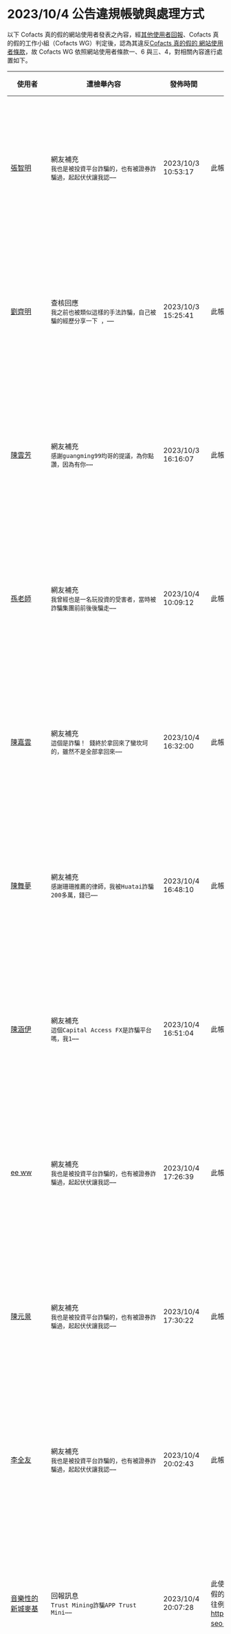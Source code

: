 2023/10/4 公告違規帳號與處理方式
=========

以下 Cofacts 真的假的網站使用者發表之內容，經[其他使用者回報](https://docs.google.com/spreadsheets/d/e/2PACX-1vRdcwXdC36xfgXfSMSk527Zbel9A-__vwRXkQ0NjkzSXoSPETCFc7sI7SoaAFdPCfskugtQL-Md8JgH/pubhtml?gid=438362561&single=true)、Cofacts 真的假的工作小組（Cofacts WG）判定後，認為其違反[Cofacts 真的假的 網站使用者條款](https://github.com/cofacts/rumors-site/blob/master/LEGAL.md)，故 Cofacts WG 依照網站使用者條款一、6 與三、4，對相關內容進行處置如下。

| 使用者 | 遭檢舉內容 | 發佈時間 | 違規樣態 | 處置 |
| ----- | -------- | ------- | ------- | --- |
| [張智明](https://cofacts.github.io/community-builder/#/editorworks?showAll=1&day=365&userId=lvRjz4oBAjOeMOklZbp2) | 網友補充<br>`我也是被投資平台詐騙的，也有被證券詐騙過，起起伏伏讓我認⋯⋯` | 2023/10/3 10:53:17 | 此帳號到處張貼廣告內文吸引人加入特定 LINE ID 進行二次詐騙。 | 隱藏所有被檢舉人發表之內容 [^block] |
| [劉齊明](https://cofacts.github.io/community-builder/#/editorworks?showAll=1&day=365&userId=VGqEoIgBvEj1WkaUuPYJ) | 查核回應<br>`我之前也被類似這樣的手法詐騙，自己被騙的經歷分享一下 ，⋯⋯` | 2023/10/3 15:25:41 | 此帳號到處張貼廣告內文吸引人加入特定 LINE ID 進行二次詐騙。 | 隱藏所有被檢舉人發表之內容 [^block] |
| [陳雲芳](https://cofacts.github.io/community-builder/#/editorworks?showAll=1&day=365&userId=VPRN74oBAjOeMOklydhT) | 網友補充<br>`感謝guangming99均哥的提議，為你點讚，因為有你⋯⋯` | 2023/10/3 16:16:07 | 此帳號到處張貼廣告內文吸引人加入特定 LINE ID 進行二次詐騙。 | 隱藏所有被檢舉人發表之內容 [^block] |
| [孫老師](https://cofacts.github.io/community-builder/#/editorworks?showAll=1&day=365&userId=KWploIgBvEj1WkaUQ_ag) | 網友補充<br>`我曾經也是一名玩投資的受害者，當時被詐騙集團前前後後騙走⋯⋯` | 2023/10/4 10:09:12 | 此帳號到處張貼廣告內文吸引人加入特定 LINE ID 進行二次詐騙。 | 隱藏所有被檢舉人發表之內容 [^block] |
| [陳嘉雲](https://cofacts.github.io/community-builder/#/editorworks?showAll=1&day=365&userId=e2qWoIgBvEj1WkaUdfbi) | 網友補充<br>`這個是詐騙！ 錢終於拿回來了蠻坎坷的，雖然不是全部拿回來⋯⋯` | 2023/10/4 16:32:00 | 此帳號到處張貼廣告內文吸引人加入特定 LINE ID 進行二次詐騙。 | 隱藏所有被檢舉人發表之內容 [^block] |
| [陳舞夢](https://cofacts.github.io/community-builder/#/editorworks?showAll=1&day=365&userId=WWqHoIgBvEj1WkaUDvb6) | 網友補充<br>`感謝珊珊推薦的律師，我被Huatai詐騙200多萬，錢已⋯⋯` | 2023/10/4 16:48:10 | 此帳號到處張貼廣告內文吸引人加入特定 LINE ID 進行二次詐騙。 | 隱藏所有被檢舉人發表之內容 [^block] |
| [陳涵伊](https://cofacts.github.io/community-builder/#/editorworks?showAll=1&day=365&userId=YGqKoIgBvEj1WkaUZPZj) | 網友補充<br>`這個Capital Access FX是詐騙平台嗎，我1⋯⋯` | 2023/10/4 16:51:04 | 此帳號到處張貼廣告內文吸引人加入特定 LINE ID 進行二次詐騙。 | 隱藏所有被檢舉人發表之內容 [^block] |
| [ee ww](https://cofacts.github.io/community-builder/#/editorworks?showAll=1&day=365&userId=TvRK74oBAjOeMOkl19i0) | 網友補充<br>`我也是被投資平台詐騙的，也有被證券詐騙過，起起伏伏讓我認⋯⋯` | 2023/10/4 17:26:39 | 此帳號到處張貼廣告內文吸引人加入特定 LINE ID 進行二次詐騙。 | 隱藏所有被檢舉人發表之內容 [^block] |
| [陳元景](https://cofacts.github.io/community-builder/#/editorworks?showAll=1&day=365&userId=vvS-vIoBAjOeMOklwbBf) | 網友補充<br>`我也是被投資平台詐騙的，也有被證券詐騙過，起起伏伏讓我認⋯⋯` | 2023/10/4 17:30:22 | 此帳號到處張貼廣告內文吸引人加入特定 LINE ID 進行二次詐騙。 | 隱藏所有被檢舉人發表之內容 [^block] |
| [李全友](https://cofacts.github.io/community-builder/#/editorworks?showAll=1&day=365&userId=yPTJvIoBAjOeMOklF7Dt) | 網友補充<br>`我也是被投資平台詐騙的，也有被證券詐騙過，起起伏伏讓我認⋯⋯` | 2023/10/4 20:02:43 | 此帳號到處張貼廣告內文吸引人加入特定 LINE ID 進行二次詐騙。 | 隱藏所有被檢舉人發表之內容 [^block] |
| [音樂性的新城麥基](https://cofacts.github.io/community-builder/#/editorworks?showAll=1&day=365&userId=j4S8C_c_fF1-UsyjWJ0cv3v_08SE1reEp63wuiJWf4flfe2uw) | 回報訊息<br>`Trust Mining詐騙APP Trust Mini⋯⋯` | 2023/10/4 20:07:28 | 此使用者利用 LINE 多次回報植入特定關鍵字之訊息進 Cofacts 真的假的，且無他人回報，應為廣告帳號試圖利用 Cofacts 進行 SEO，循往例（ https://github.com/cofacts/takedowns/blob/master/2023/0211-seo-spam.md ）刪除。 | 隱藏所有被檢舉人發表之內容 [^block] |
| [有抱負的士林羅德](https://cofacts.github.io/community-builder/#/editorworks?showAll=1&day=365&userId=j4S8C_E6_6o1FExPfoAtW7hpE9i0FNdf_2KUp9Fn9jBliSawY) | 回報訊息<br>`m.kelylegroup.com合法嗎 m.kelyl⋯⋯` | 2023/10/4 20:15:28 | 此使用者利用 LINE 多次回報植入特定關鍵字之訊息進 Cofacts 真的假的，且無他人回報，應為廣告帳號試圖利用 Cofacts 進行 SEO，循往例（ https://github.com/cofacts/takedowns/blob/master/2023/0211-seo-spam.md ）刪除。 | 隱藏所有被檢舉人發表之內容 [^block] |
| [陳安雅](https://cofacts.github.io/community-builder/#/editorworks?showAll=1&day=365&userId=AWpToIgBvEj1WkaUuvY1) | 網友補充<br>`請問有人被這些詐騙黑平台詐騙過嗎？我被OmegaPro，⋯⋯` | 2023/10/3 16:56:22 | 多次在廣告文貼出後幾分鐘內提交補充資訊，應是協同進行二次詐騙之人。 | 隱藏所有被檢舉人發表之內容 [^block] |
| [shended li](https://cofacts.github.io/community-builder/#/editorworks?showAll=1&day=365&userId=hylzlokBFLWd9xY2ELK6) | 網友補充<br>`錢終於拿回來了蠻坎坷的，雖然不是全部拿回來但也算萬幸，分⋯⋯` | 2023/10/5 17:02:20 | 此帳號到處張貼廣告內文吸引人加入特定 LINE ID 進行二次詐騙。 | 隱藏所有被檢舉人發表之內容 [^block] |
| [SHYUEDD LIUY](https://cofacts.github.io/community-builder/#/editorworks?showAll=1&day=365&userId=P_QKAIsBAjOeMOklZ-0D) | 查核回應<br>`我曾經也是一名玩投資的受害者，當時被詐騙集團前前後後騙走⋯⋯` | 2023/10/5 21:40:06 | 此帳號到處張貼廣告內文吸引人加入特定 LINE ID 進行二次詐騙。 | 隱藏所有被檢舉人發表之內容 [^block] |
| [台灣法律民眾反詐](https://cofacts.github.io/community-builder/#/editorworks?showAll=1&day=365&userId=W2o-SYgBvEj1WkaUAJYO) | 網友補充<br>`我也是受害者之一，當初為了能賺快錢，進了一個投資的賴群組⋯⋯` | 2023/10/5 21:44:49 | 此帳號到處張貼廣告內文吸引人加入特定 LINE ID 進行二次詐騙。 | 隱藏所有被檢舉人發表之內容 [^block] |
| [SHYUEDD LIUY](https://cofacts.github.io/community-builder/#/editorworks?showAll=1&day=365&userId=P_QKAIsBAjOeMOklZ-0D) | 網友補充<br>`我曾經也是一名玩投資的受害者，當時被詐騙集團前前後後騙走⋯⋯` | 2023/10/5 22:04:38 | 此帳號到處張貼廣告內文吸引人加入特定 LINE ID 進行二次詐騙。 | 隱藏所有被檢舉人發表之內容 [^block] |
| [來自宜蘭✖友好的✖朱蒂](https://cofacts.github.io/community-builder/#/editorworks?showAll=1&day=365&userId=j4S8C_C3MeFumxTPUpj4BLNcXhh_hCtWD_aprwFxrpxGhLiJk) | 回報訊息<br>`名府學院詐騙是真的嗎？名府學院是詐騙，付偉詐騙，趙立新詐⋯⋯` | 2023/10/5 23:18:19 | 此使用者利用 LINE 多次回報植入特定關鍵字之訊息進 Cofacts 真的假的，且無他人回報，應為廣告帳號試圖利用 Cofacts 進行 SEO，循往例（ https://github.com/cofacts/takedowns/blob/master/2023/0211-seo-spam.md ）刪除。 | 隱藏所有被檢舉人發表之內容 [^block] |
| [江婉婷](https://cofacts.github.io/community-builder/#/editorworks?showAll=1&day=365&userId=9M-8HYoBrkRFoI6r36tO) | 查核回應<br>`我之前也被類似這樣的手法詐騙，發現被騙後每天把自己關在房⋯⋯` | 2023/10/5 23:29:24 | 此帳號到處張貼廣告內文吸引人加入特定 LINE ID 進行二次詐騙。 | 隱藏所有被檢舉人發表之內容 [^block] |
| [無拘束的新埔米路](https://cofacts.github.io/community-builder/#/editorworks?showAll=1&day=365&userId=j4S8C_K6IG86-WLJ4pAUEKrXgGl1iuwC4TUG61gohSNV46lAM) | 回報訊息<br>`EMC易倍平台 QOO10拼單 賽伯樂` | 2023/10/5 16:55:27 | 此使用者利用 LINE 多次回報植入特定關鍵字之訊息進 Cofacts 真的假的，且無他人回報，應為廣告帳號試圖利用 Cofacts 進行 SEO，循往例（ https://github.com/cofacts/takedowns/blob/master/2023/0211-seo-spam.md ）刪除。 | 隱藏所有被檢舉人發表之內容 [^block] |
| [愛冒險的卍深坑卍莫妮卡®](https://cofacts.github.io/community-builder/#/editorworks?showAll=1&day=365&userId=j4S8C_GcsUGNcJEUr2_9DPpxtJze4fLElXwhqbXC-ZeMJyjgY) | 回報訊息<br>`Nymextx是詐騙嗎？Nymextx合法嗎？Nymex⋯⋯` | 2023/10/5 19:13:23 | 此使用者利用 LINE 多次回報植入特定關鍵字之訊息進 Cofacts 真的假的，且無他人回報，應為廣告帳號試圖利用 Cofacts 進行 SEO，循往例（ https://github.com/cofacts/takedowns/blob/master/2023/0211-seo-spam.md ）刪除。 | 隱藏所有被檢舉人發表之內容 [^block] |
| [乂生動的水林克萊斯特乂](https://cofacts.github.io/community-builder/#/editorworks?showAll=1&day=365&userId=j4S8C_M56nwLj_zxpVSlG8V9x26cNHFM7tt5GW7LoeqCUPTbw) | 回報訊息<br>`huatai是詐騙嗎？huatai合法嗎？huatai不⋯⋯` | 2023/10/4 09:59:52 | 此使用者利用 LINE 多次回報植入特定關鍵字之訊息進 Cofacts 真的假的，且無他人回報，應為廣告帳號試圖利用 Cofacts 進行 SEO，循往例（ https://github.com/cofacts/takedowns/blob/master/2023/0211-seo-spam.md ）刪除。 | 隱藏所有被檢舉人發表之內容 [^block] |
| [直率的下營瓦勒莉](https://cofacts.github.io/community-builder/#/editorworks?showAll=1&day=365&userId=j4S8C_huzcbBtEnkls06RdCmfZkPOxKPgpYTnOucJQMe1vmsE) | 回報訊息<br>`我被詐騙了怎麼辦？投資被騙錢能拿的回來嗎？網上騙案怎麼追⋯⋯` | 2023/4/19 10:42:49 | 此使用者利用 LINE 多次回報植入特定關鍵字之訊息進 Cofacts 真的假的，且無他人回報，應為廣告帳號試圖利用 Cofacts 進行 SEO，循往例（ https://github.com/cofacts/takedowns/blob/master/2023/0211-seo-spam.md ）刪除。 | 隱藏所有被檢舉人發表之內容 [^block] |
| [直率的下營瓦勒莉](https://cofacts.github.io/community-builder/#/editorworks?showAll=1&day=365&userId=j4S8C_huzcbBtEnkls06RdCmfZkPOxKPgpYTnOucJQMe1vmsE) | 回報訊息<br>`token是詐騙嗎？已經被騙了怎麼辦？` | 2023/4/21 17:34:06 | 此使用者利用 LINE 多次回報植入特定關鍵字之訊息進 Cofacts 真的假的，且無他人回報，應為廣告帳號試圖利用 Cofacts 進行 SEO，循往例（ https://github.com/cofacts/takedowns/blob/master/2023/0211-seo-spam.md ）刪除。 | 隱藏所有被檢舉人發表之內容 [^block] |
| [ee ee](https://cofacts.github.io/community-builder/#/editorworks?showAll=1&day=365&userId=KGpkoIgBvEj1WkaU9fYA) | 查核回應<br>`我曾經也是一名玩投資的受害者，當時被詐騙集團前前後後騙走⋯⋯` | 2023/10/6 10:13:06 | 此帳號到處張貼廣告內文吸引人加入特定 LINE ID 進行二次詐騙。 | 隱藏所有被檢舉人發表之內容 [^block] |
| [可信賴的阿里山羅奈爾得](https://cofacts.github.io/community-builder/#/editorworks?showAll=1&day=365&userId=j4S8C_Chqj9CuFAzNoMBQ5tG7vbJXZ-XWBGdyb7Pp4mCOIIuk) | 回報訊息<br>`🔥安安，請幫我助力領取《維京之王》禮包，你也能獲得一份⋯⋯` | 2023/10/10 23:15:43 | 此帳號應為廣告帳號，回應特定訊息以利 SEO。 | 隱藏所有被檢舉人發表之內容 [^block] |
| [钱前前](https://cofacts.github.io/community-builder/#/editorworks?showAll=1&day=365&userId=aPV2KYsBAjOeMOklsxuT) | 回應評價<br>`這個是假的報道，很多買不到真的普洱茶，所以被騙了` | 2023/10/13 22:35:33 | 此帳號僅在此訊息下，替茶餅詐騙集團進行補充、回應，並且反對反詐報導，應為詐騙同夥。 | 隱藏所有被檢舉人發表之內容 [^block] |
| [樣登貴](https://cofacts.github.io/community-builder/#/editorworks?showAll=1&day=365&userId=JmpjoIgBvEj1WkaUwfbx) | 網友補充<br>`我曾經也是一名玩投資的受害者，當時被詐騙集團前前後後騙走⋯⋯` | 2023/10/12 21:49:13 | 此帳號到處張貼廣告內文吸引人加入特定 LINE ID 進行二次詐騙。 | 隱藏所有被檢舉人發表之內容 [^block] |
| [張正偉](https://cofacts.github.io/community-builder/#/editorworks?showAll=1&day=365&userId=4vUpJ4sBAjOeMOklXhfx) | 查核回應<br>`我曾經也是一名玩投資的受害者，當時被詐騙集團前前後後騙走⋯⋯` | 2023/10/14 16:20:42 | 此帳號到處張貼廣告內文吸引人加入特定 LINE ID 進行二次詐騙。 | 隱藏所有被檢舉人發表之內容 [^block] |
| [糖糖糖](https://cofacts.github.io/community-builder/#/editorworks?showAll=1&day=365&userId=JfVcQYsBAjOeMOkllDMl) | 查核回應<br>`幼齒處女賴84434 或賴87kk5 臺中大奶外約 #臺⋯⋯` | 2023/10/18 14:04:30 | 此帳號僅有張貼過外送茶廣告，應為廣告帳號。 | 隱藏所有被檢舉人發表之內容 [^block] |
| [ziq888](https://cofacts.github.io/community-builder/#/editorworks?showAll=1&day=365&userId=kPWtQ4sBAjOeMOklFTYa) | 查核回應<br>`新竹學生外約line：ziq888,新竹好茶 ,新竹外送⋯⋯` | 2023/10/19 01:03:40 | 此帳號僅有張貼過外送茶廣告，應為廣告帳號。 | 隱藏所有被檢舉人發表之內容 [^block] |
| [林貸玉](https://cofacts.github.io/community-builder/#/editorworks?showAll=1&day=365&userId=evWTRosBAjOeMOklCzcN) | 查核回應<br>`臨時需要緊急現金的時候，預借現金是可以解決的方案，但需要⋯⋯` | 2023/10/25 11:43:29 | 此帳號應為廣告帳號，回應特定訊息以利 SEO。 | 隱藏所有被檢舉人發表之內容 [^block] |
| [談談戀愛](https://cofacts.github.io/community-builder/#/editorworks?showAll=1&day=365&userId=F_U5iYsBAjOeMOklhoYD) | 查核回應<br>`關於戀愛相關的話題，可以參考這個網站。 https://⋯⋯` | 2023/11/1 12:54:38 | 此帳號應為廣告帳號，回應特定訊息以利 SEO。 | 隱藏所有被檢舉人發表之內容 [^block] |
| [非凡](https://cofacts.github.io/community-builder/#/editorworks?showAll=1&day=365&userId=9fUcrYsBAjOeMOklxbGx) | 網友補充<br>`是正派的主力券商的，請放心加入不會有問題的，內部交易功能⋯⋯` | 2023/11/8 12:07:53 | 原始訊息確實為投資詐騙，本回報補充為詐騙集團的廣告行為。 | 隱藏所有被檢舉人發表之內容 [^block] |
| [請問請問](https://cofacts.github.io/community-builder/#/editorworks?showAll=1&day=365&userId=-fUdrYsBAjOeMOkl9rE9) | 網友補充<br>`是眾多主力券商裡比較有良心的，不過就是遊戲規則比較負責，⋯⋯` | 2023/11/8 12:09:24 | 原始訊息確實為投資詐騙，本回報補充為詐騙集團的廣告行為。 | 隱藏所有被檢舉人發表之內容 [^block] |
| [戴洪龍](https://cofacts.github.io/community-builder/#/editorworks?showAll=1&day=365&userId=-PWzrYsBAjOeMOklzrIo) | 查核回應<br>`辦汽車貸款一定要提供保證人或連帶保證人嗎? 目前，銀行在⋯⋯` | 2023/11/15 11:01:15 | 此帳號應為廣告帳號，回應具有特定關鍵字的訊息，以利 SEO。 | 隱藏所有被檢舉人發表之內容 [^block] |
| [Quincy Mertz](https://cofacts.github.io/community-builder/#/editorworks?showAll=1&day=365&userId=4_Vv4IsBAjOeMOklpe9L) | 查核回應<br>`奧術大師大所多威而鋼長期吃：https://viagra⋯⋯` | 2023/11/18 11:26:21 | 此帳號僅有張貼過壯陽藥廣告，應為廣告帳號。 | 隱藏所有被檢舉人發表之內容 [^block] |
| [Quincy Mertz](https://cofacts.github.io/community-builder/#/editorworks?showAll=1&day=365&userId=4_Vv4IsBAjOeMOklpe9L) | 查核回應<br>`https://www.naili19.com/good⋯⋯` | 2023/11/18 11:34:04 | 此帳號僅有張貼過壯陽藥廣告，應為廣告帳號。 | 隱藏所有被檢舉人發表之內容 [^block] |
| [Quincy Mertz](https://cofacts.github.io/community-builder/#/editorworks?showAll=1&day=365&userId=4_Vv4IsBAjOeMOklpe9L) | 查核回應<br>`https://www.naili19.com/good⋯⋯` | 2023/11/18 11:35:35 | 此帳號僅有張貼過壯陽藥廣告，應為廣告帳號。 | 隱藏所有被檢舉人發表之內容 [^block] |
| [Loraine Carson](https://cofacts.github.io/community-builder/#/editorworks?showAll=1&day=365&userId=ZfagPowBAjOeMOkl02B-) | 網友補充<br>`只要是網友聲稱穩賺不賠的投資平台很多都是詐騙，我之前也有⋯⋯` | 2023/12/6 18:16:28 | 此帳號張貼廣告內文吸引人加入特定 LINE ID 進行二次詐騙。 | 隱藏所有被檢舉人發表之內容 [^block] |
| [adw awd](https://cofacts.github.io/community-builder/#/editorworks?showAll=1&day=365&userId=AfaWc4wBAjOeMOklraAz) | 查核回應<br>`清純甜美白嫩差澀的學生妹妹+LINE:av0988或fb⋯⋯` | 2023/12/17 01:06:34 | 此帳號僅有張貼過外送茶廣告，應為廣告帳號。 | 隱藏所有被檢舉人發表之內容 [^block] |

[^block]: 
    經 Cofacts WG 研判，此使用者近期之所有內容均違反使用者條款（例如不斷進行廣告行為），故循[前例](https://github.com/cofacts/takedowns/blob/master/2021/1125-2nd-spam.md)，針對被檢舉人進行下面處置：
    1. 於資料庫中註記此使用者為被封鎖的使用者，檢附此公告的連結。
    2. 隱藏此使用者的所有「回應」、「補充」、與「評價」。
    3. 透過被檢舉人登入過的瀏覽器，仍可在網站上看到自己的回應、補充與評價。
